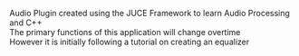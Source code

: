 Audio Plugin created using the JUCE Framework to learn Audio Processing and C++<br>
The primary functions of this application will change overtime<br>
However it is initially following a tutorial on creating an equalizer<br>
